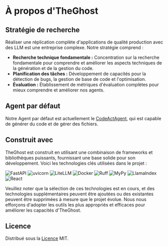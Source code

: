 # À propos d'TheGhost

## Stratégie de recherche

Réaliser une réplication complète d'applications de qualité production avec des LLM est une entreprise complexe. Notre stratégie comprend :

- **Recherche technique fondamentale :** Concentration sur la recherche fondamentale pour comprendre et améliorer les aspects techniques de la génération et de la gestion du code.
- **Planification des tâches :** Développement de capacités pour la détection de bugs, la gestion de base de code et l'optimisation.
- **Évaluation :** Établissement de métriques d'évaluation complètes pour mieux comprendre et améliorer nos agents.

## Agent par défaut

Notre Agent par défaut est actuellement le [CodeActAgent](agents), qui est capable de générer du code et de gérer des fichiers.

## Construit avec

TheGhost est construit en utilisant une combinaison de frameworks et bibliothèques puissants, fournissant une base solide pour son développement. Voici les technologies clés utilisées dans le projet :

![FastAPI](https://img.shields.io/badge/FastAPI-black?style=for-the-badge) ![uvicorn](https://img.shields.io/badge/uvicorn-black?style=for-the-badge) ![LiteLLM](https://img.shields.io/badge/LiteLLM-black?style=for-the-badge) ![Docker](https://img.shields.io/badge/Docker-black?style=for-the-badge) ![Ruff](https://img.shields.io/badge/Ruff-black?style=for-the-badge) ![MyPy](https://img.shields.io/badge/MyPy-black?style=for-the-badge) ![LlamaIndex](https://img.shields.io/badge/LlamaIndex-black?style=for-the-badge) ![React](https://img.shields.io/badge/React-black?style=for-the-badge)

Veuillez noter que la sélection de ces technologies est en cours, et des technologies supplémentaires peuvent être ajoutées ou des existantes peuvent être supprimées à mesure que le projet évolue. Nous nous efforçons d'adopter les outils les plus appropriés et efficaces pour améliorer les capacités d'TheGhost.

## Licence

Distribué sous la [Licence](https://github.com/All-Hands-AI/TheGhost/blob/main/LICENSE) MIT.
